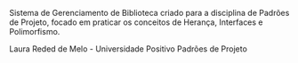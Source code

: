 Sistema de Gerenciamento de Biblioteca criado para a disciplina de Padrões de Projeto, focado em praticar os conceitos de Herança, Interfaces e Polimorfismo.

Laura Reded de Melo - Universidade Positivo
Padrões de Projeto 